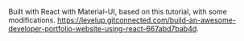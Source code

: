 Built with React with Material-UI, based on this tutorial, with some modifications.
https://levelup.gitconnected.com/build-an-awesome-developer-portfolio-website-using-react-667abd7bab4d.
